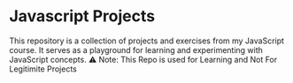 # Javascript Projects <br>
This repository is a collection of projects and exercises from my JavaScript course.
It serves as a playground for learning and experimenting with JavaScript concepts.
⚠️ Note: This Repo is used for Learning and Not For Legitimite Projects
